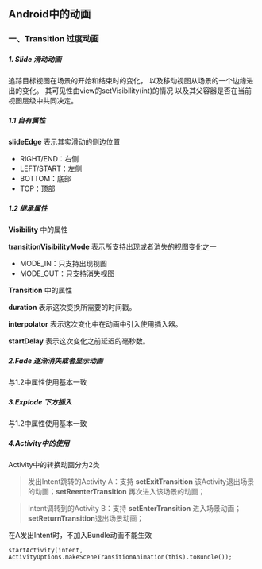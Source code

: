 ##  Android中的动画
### 一、Transition 过度动画
##### 1. Slide 滑动动画
 追踪目标视图在场景的开始和结束时的变化，
 以及移动视图从场景的一个边缘进出的变化。
 其可见性由view的setVisibility(int)的情况
 以及其父容器是否在当前视图层级中共同决定。
##### 1.1 自有属性
**slideEdge** 表示其实滑动的侧边位置 
- RIGHT/END：右侧
- LEFT/START：左侧
- BOTTOM：底部
- TOP：顶部

##### 1.2 继承属性
**Visibility** 中的属性
 
 **transitionVisibilityMode** 表示所支持出现或者消失的视图变化之一

- MODE_IN：只支持出现视图
- MODE_OUT：只支持消失视图

**Transition** 中的属性

**duration** 表示这次变换所需要的时间戳。

**interpolator** 表示这次变化中在动画中引入使用插入器。

**startDelay** 表示这次变化之前延迟的毫秒数。

##### 2.Fade 逐渐消失或者显示动画

与1.2中属性使用基本一致

##### 3.Explode 下方插入

与1.2中属性使用基本一致

##### 4.Activity中的使用

Activity中的转换动画分为2类


> 发出Intent跳转的Activity A：支持 **setExitTransition**
> 该Activity退出场景的动画；**setReenterTransition** 再次进入该场景的动画；

  
> Intent调转到的Activity B：支持 **setEnterTransition** 进入场景动画；
> **setReturnTransition**退出场景动画；

在A发出Intent时，不加入Bundle动画不能生效

`startActivity(intent, ActivityOptions.makeSceneTransitionAnimation(this).toBundle());`

